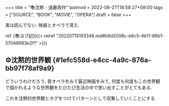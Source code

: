 +++
title = "📚沈黙 - 遠藤周作"
lastmod = 2022-08-27T18:58:27+09:00
tags = ["SOURCE", "BOOK", "MOVIE", "OPERA"]
draft = false
+++

実は読んでない. 映画とオペラで見た.

ref. [📚ヨブ記]({{< relref "20220715193346.md#b9d2008c-e6c5-4b11-86b1-57048993e2f1" >}})


## ⚙沈黙的世界観 {#1efc558d-e4cc-4a9c-876a-bb97f78af9a9}

どういうわけだろう, 昔オペラをみて最近映画をみて, 何度も何度もこの世界観で描かれるような世界観をたびたび生活の中で思い出すことがとてもある.

これを沈黙的世界観とタグをつけてパターンとして収集していくことにする.

